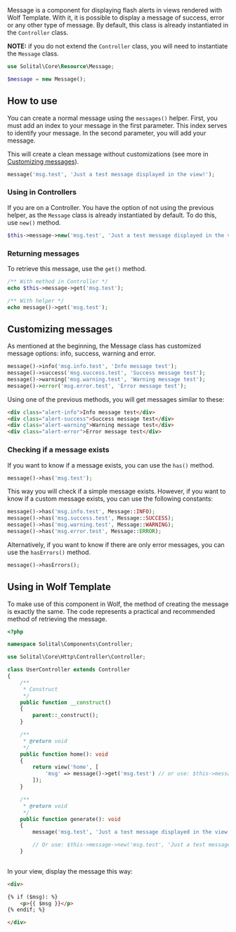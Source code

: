 Message is a component for displaying flash alerts in views rendered with Wolf Template. With it, it is possible to display a message of success, error or any other type of message. By default, this class is already instantiated in the `Controller` class.

**NOTE:** if you do not extend the `Controller` class, you will need to instantiate the `Message` class.

```php
use Solital\Core\Resource\Message;

$message = new Message();
```

## How to use

You can create a normal message using the `messages()` helper. First, you must add an index to your message in the first parameter. This index serves to identify your message. In the second parameter, you will add your message.

This will create a clean message without customizations (see more in [Customizing messages](#customizing-messages)).

```php
message('msg.test', 'Just a test message displayed in the view!');
```

### Using in Controllers

If you are on a Controller. You have the option of not using the previous helper, as the `Message` class is already instantiated by default. To do this, use `new()` method.

```php
$this->message->new('msg.test', 'Just a test message displayed in the view!');
```

### Returning messages

To retrieve this message, use the `get()` method. 

```php
/** With method in Controller */
echo $this->message->get('msg.test');

/** With helper */
echo message()->get('msg.test');
```

## Customizing messages

As mentioned at the beginning, the Message class has customized message options: info, success, warning and error.

```php
message()->info('msg.info.test', 'Info message test');
message()->success('msg.success.test', 'Success message test');
message()->warning('msg.warning.test', 'Warning message test');
message()->error('msg.error.test', 'Error message test');
```

Using one of the previous methods, you will get messages similar to these:

```html
<div class="alert-info">Info message test</div>
<div class="alert-success">Success message test</div>
<div class="alert-warning">Warning message test</div>
<div class="alert-error">Error message test</div>
```

### Checking if a message exists

If you want to know if a message exists, you can use the `has()` method.

```php
message()->has('msg.test');
```

This way you will check if a simple message exists. However, if you want to know if a custom message exists, you can use the following constants:

```php
message()->has('msg.info.test', Message::INFO);
message()->has('msg.success.test', Message::SUCCESS);
message()->has('msg.warning.test', Message::WARNING);
message()->has('msg.error.test', Message::ERROR);
```

Alternatively, if you want to know if there are only error messages, you can use the `hasErrors()` method.

```php
message()->hasErrors();
```

## Using in Wolf Template

To make use of this component in Wolf, the method of creating the message is exactly the same. The code represents a practical and recommended method of retrieving the message. 

```php
<?php

namespace Solital\Components\Controller;

use Solital\Core\Http\Controller\Controller;

class UserController extends Controller
{
    /**
     * Construct
     */
    public function __construct()
    {
        parent::_construct();
    }

    /**
     * @return void
     */
    public function home(): void
    {
        return view('home', [
            'msg' => message()->get('msg.test') // or use: $this->message->get('msg.test')
        ]);
    }

    /**
     * @return void
     */
    public function generate(): void
    {
        message('msg.test', 'Just a test message displayed in the view!');

        // Or use: $this->message->new('msg.test', 'Just a test message displayed in the view!');
    }
    
```

In your view, display the message this way:

```html
<div>

{% if ($msg): %}
    <p>{{ $msg }}</p>
{% endif; %}

</div>
```